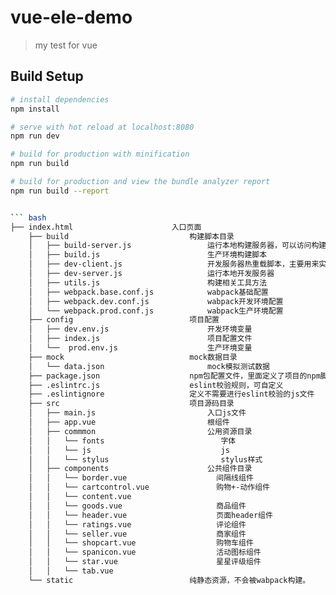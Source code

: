 # vue-ele-demo

> my test for vue

## Build Setup

``` bash
# install dependencies
npm install

# serve with hot reload at localhost:8080
npm run dev

# build for production with minification
npm run build

# build for production and view the bundle analyzer report
npm run build --report


``` bash
├── index.html                      入口页面
    ├── build                           构建脚本目录
    │   ├── build-server.js                 运行本地构建服务器，可以访问构建后的页面
    │   ├── build.js                        生产环境构建脚本
    │   ├── dev-client.js                   开发服务器热重载脚本，主要用来实现开发阶段的页面自动刷新
    │   ├── dev-server.js                   运行本地开发服务器
    │   ├── utils.js                        构建相关工具方法
    │   ├── webpack.base.conf.js            wabpack基础配置
    │   ├── webpack.dev.conf.js             wabpack开发环境配置
    │   └── webpack.prod.conf.js            wabpack生产环境配置
    ├── config                          项目配置
    │   ├── dev.env.js                      开发环境变量
    │   ├── index.js                        项目配置文件
    │   └──  prod.env.js                    生产环境变量
    ├── mock                            mock数据目录
    │   └── data.json                       mock模拟测试数据
    ├── package.json                    npm包配置文件，里面定义了项目的npm脚本，依赖包等信息
    ├── .eslintrc.js                    eslint校验规则，可自定义
    ├── .eslintignore                   定义不需要进行eslint校验的js文件
    ├── src                             项目源码目录
    │   ├── main.js                         入口js文件
    │   ├── app.vue                         根组件
    │   ├── commmon                         公用资源目录
    │   │   └── fonts                          字体
    │   │   └── js                             js
    │   │   └── stylus                         stylus样式
    │   ├── components                      公共组件目录
    │   │   └── border.vue                    间隔线组件
    │   │   └── cartcontrol.vue               购物+-动作组件
    │   │   └── content.vue
    │   │   └── goods.vue                     商品组件
    │   │   └── header.vue                    页面header组件
    │   │   └── ratings.vue                   评论组件
    │   │   └── seller.vue                    商家组件
    │   │   └── shopcart.vue                  购物车组件
    │   │   └── spanicon.vue                  活动图标组件
    │   │   └── star.vue                      星星评级组件
    │   │   └── tab.vue
    └── static                          纯静态资源，不会被wabpack构建。
```

